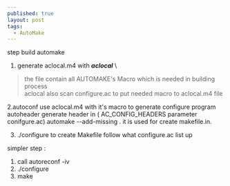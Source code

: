 ```yaml
---
published: true
layout: post
tags:
  - AutoMake
---
```

step build automake 
1. generate aclocal.m4  with  **_aclocal_** \
> the file contain all AUTOMAKE's Macro which is needed in building process\
> aclocal also scan configure.ac to put needed macro to aclocal.m4 file

2.autoconf use aclocal.m4 with it's macro to generate configure program 
  autoheader generate header in ( AC_CONFIG_HEADERS parameter conifgure.ac)
  automake --add-missing . it is used for create makefile.in.
  

3. ./configure to create Makefile follow what configure.ac list up 

simpler step : 
1. call autoreconf -iv 
2. ./configure
3. make
